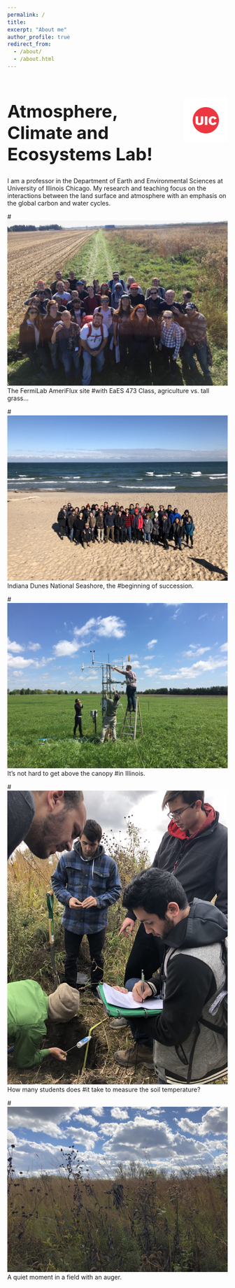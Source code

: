 ```yaml
---
permalink: /
title:
excerpt: "About me"
author_profile: true
redirect_from: 
  - /about/
  - /about.html
---
```


<div style="display: flex; align-items: center; justify-content: space-between; margin-bottom: 2em;">
  <h1 style="font-size: 40px; font-weight: bold; margin-bottom: 0; margin-right: 20px;">Atmosphere, Climate and Ecosystems Lab!</h1>
  <img src="https://github.com/Kaludii/mberk.github.io/blob/master/images/main/CAMP.CIRC_.SM_.RED_-300x300.png?raw=true" alt="UIC Logo" style="height: 100px; width: auto;">
</div>

I am a professor in the Department of Earth and Environmental Sciences at University of Illinois Chicago. My research and teaching focus on the interactions between the land surface and atmosphere with an emphasis on the global carbon and water cycles. 

#![FermiLab AmeriFlux Site](https://github.com/Kaludii/mberk.github.io/blob/master/images/main/xid-53617990_2-1024x768.jpg?raw=true) The FermiLab AmeriFlux site #with EaES 473 Class, agriculture vs. tall grass…

#![Indiana Dunes National Seashore](https://github.com/Kaludii/mberk.github.io/blob/master/images/main/IMG_0185.jpg?raw=true)Indiana Dunes National Seashore, the #beginning of succession.

#![Above the canopy in Illinois](https://github.com/Kaludii/mberk.github.io/blob/master/images/main/IMG_3044.jpg?raw=true) It’s not hard to get above the canopy #in Illinois.

#![Soil temperature measurement](https://github.com/Kaludii/mberk.github.io/blob/master/images/main/IMG_0200-e1541525895314.jpg?raw=true) How many students does #it take to measure the soil temperature?

#![Field with an auger](https://github.com/Kaludii/mberk.github.io/blob/master/images/main/IMG_0191.jpg?raw=true) A quiet moment in a field with an auger.
